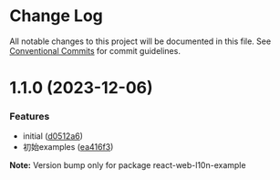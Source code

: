 # Change Log

All notable changes to this project will be documented in this file.
See [Conventional Commits](https://conventionalcommits.org) for commit guidelines.

# 1.1.0 (2023-12-06)


### Features

* initial ([d0512a6](https://github.com/zhengjunxiang/lerna-repo/commit/d0512a6a6360cf8b39be0338b4ce9744633e40a6))
* 初始examples ([ea416f3](https://github.com/zhengjunxiang/lerna-repo/commit/ea416f37edf69a4270909deb0e2f91dd0520b789))







**Note:** Version bump only for package react-web-l10n-example
